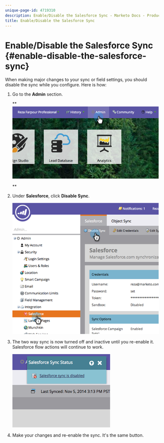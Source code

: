 ```yaml
---
unique-page-id: 4719310
description: Enable/Disable the Salesforce Sync - Marketo Docs - Product Documentation
title: Enable/Disable the Salesforce Sync
---
```


# Enable/Disable the Salesforce Sync {#enable-disable-the-salesforce-sync}

When making major changes to your sync or field settings, you should disable the sync while you configure. Here is how:

1. Go to the **Admin** section.

   ** ![](assets/image2014-12-10-13-3a24-3a35.png)

   **

1. Under **Salesforce**, click **Disable Sync**.

   ![](assets/image2014-12-10-13-3a24-3a47.png)

1. The two way sync is now turned off and inactive until you re-enable it. Salesforce flow actions will continue to work.

   ![](assets/image2014-12-10-13-3a24-3a58.png)

1. Make your changes and re-enable the sync. It's the same button.

